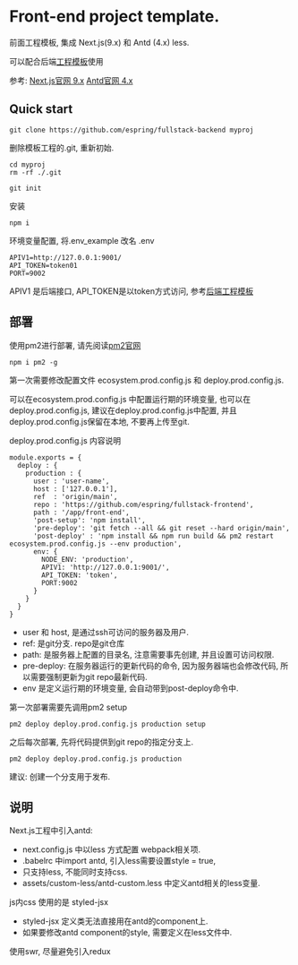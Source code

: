 # Front-end project template.

前面工程模板, 集成 Next.js(9.x) 和 Antd (4.x) less.

可以配合后端[工程模板](https://github.com/espring/fullstack-frontend)使用

参考: [Next.js官网 9.x](https://nextjs.org/docs/getting-started) [Antd官网 4.x](https://ant.design/components/overview-cn/)

## Quick start

```
git clone https://github.com/espring/fullstack-backend myproj
```

删除模板工程的.git, 重新初始.
```
cd myproj
rm -rf ./.git

git init
```

安装
```
npm i 
```

环境变量配置, 将.env_example 改名 .env
```
APIV1=http://127.0.0.1:9001/
API_TOKEN=token01
PORT=9002
```

APIV1 是后端接口, API_TOKEN是以token方式访问, 参考[后端工程模板](https://github.com/espring/fullstack-backtend)


## 部署

使用pm2进行部署, 请先阅读[pm2官网](https://pm2.keymetrics.io/docs/usage/deployment/)

```
npm i pm2 -g
```

第一次需要修改配置文件 ecosystem.prod.config.js 和 deploy.prod.config.js.

可以在ecosystem.prod.config.js 中配置运行期的环境变量, 也可以在 deploy.prod.config.js, 建议在deploy.prod.config.js中配置, 并且 deploy.prod.config.js保留在本地, 不要再上传至git.

deploy.prod.config.js 内容说明
```
module.exports = {
  deploy : {
    production : {
      user : 'user-name',
      host : ['127.0.0.1'],
      ref  : 'origin/main',
      repo : 'https://github.com/espring/fullstack-frontend',
      path : '/app/front-end',
      'post-setup': 'npm install',
      'pre-deploy': 'git fetch --all && git reset --hard origin/main',
      'post-deploy' : 'npm install && npm run build && pm2 restart ecosystem.prod.config.js --env production',
      env: {
        NODE_ENV: 'production',
        APIV1: 'http://127.0.0.1:9001/',
        API_TOKEN: 'token',
        PORT:9002
      }
    }
  }
}

```
  * user 和 host, 是通过ssh可访问的服务器及用户.
  * ref: 是git分支. repo是git仓库
  * path: 是服务器上配置的目录名, 注意需要事先创建, 并且设置可访问权限.
  * pre-deploy: 在服务器运行的更新代码的命令, 因为服务器端也会修改代码, 所以需要强制更新为git repo最新代码.
  * env 是定义运行期的环境变量,  会自动带到post-deploy命令中.

第一次部署需要先调用pm2 setup
```
pm2 deploy deploy.prod.config.js production setup
```

之后每次部署, 先将代码提供到git repo的指定分支上.
```
pm2 deploy deploy.prod.config.js production
```

建议: 创建一个分支用于发布.

## 说明

Next.js工程中引入antd:
  * next.config.js 中以less 方式配置 webpack相关项.
  * .babelrc 中import antd, 引入less需要设置style = true, 
  * 只支持less, 不能同时支持css.
  * assets/custom-less/antd-custom.less 中定义antd相关的less变量.
  
js内css 使用的是 styled-jsx
  * styled-jsx 定义类无法直接用在antd的component上. 
  * 如果要修改antd component的style, 需要定义在less文件中.
  
使用swr, 尽量避免引入redux
  




